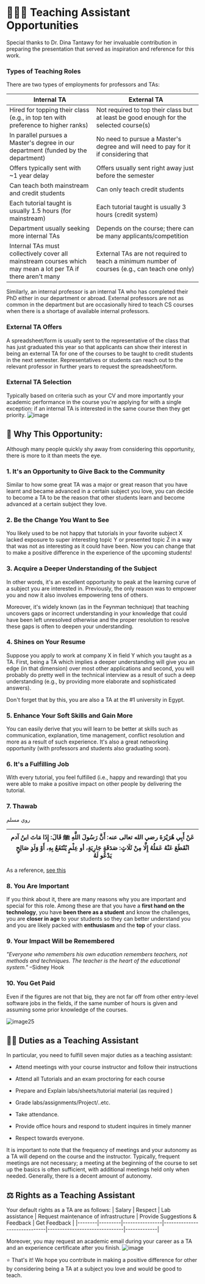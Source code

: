 # 🧑🏻‍🏫 Teaching Assistant Opportunities

Special thanks to Dr. Dina Tantawy for her invaluable contribution in preparing the presentation that served as inspiration and reference for this work.

### Types of Teaching Roles
There are two types of employments for professors and TAs:

| Internal TA      | External TA      |
|------------------|------------------|
| Hired for topping their class (e.g., in top ten with preference to higher ranks) | Not required to top their class but at least be good enough for the selected course(s) |
| In parallel pursues a Master's degree in our department (funded by the department) | No need to pursue a Master's degree and will need to pay for it if considering that |
| Offers typically sent with ~1 year delay | Offers usually sent right away just before the semester |
| Can teach both mainstream and credit students | Can only teach credit students |
| Each tutorial taught is usually 1.5 hours (for mainstream)| Each tutorial taught is usually 3 hours (credit system) |
| Department usually seeking more internal TAs | Depends on the course; there can be many applicants/competition |
| Internal TAs must collectively cover all mainstream courses which may mean a lot per TA if there aren't many | External TAs are not required to teach a minimum number of courses (e.g., can teach one only) |

Similarly, an internal professor is an internal TA who has completed their PhD either in our department or abroad. External professors are not as common in the department but are occasionally hired to teach CS courses when there is a shortage of available internal professors.

### External TA Offers
A spreadsheet/form is usually sent to the representative of the class that has just graduated this year so that applicants can show their interest in being an external TA for one of the courses to be taught to credit students in the next semester. Representatives or students can reach out to the relevant professor in further years to request the spreadsheet/form.

### External TA Selection
Typically based on criteria such as your CV and more importantly your academic performance in the course you're applying for with a single exception: if an internal TA is interested in the same course then they get priority.
![image](https://www.icegif.com/wp-content/uploads/2023/09/icegif-255.gif)

## 🤔 Why This Opportunity:
Although many people quickly shy away from considering this opportunity, there is more to it than meets the eye.
### 1. It's an Opportunity to Give Back to the Community
Similar to how some great TA was a major or great reason that you have learnt and became advanced in a certain subject you love, you can decide to become a TA to be the reason that other students learn and become advanced at a certain subject they love.

### 2. Be the Change You Want to See
You likely used to be not happy that tutorials in your favorite subject X lacked exposure to super interesting topic Y or presented topic Z in a way that was not as interesting as it could have been. Now you can change that to make a positive difference in the experience of the upcoming students!

### 3. Acquire a Deeper Understanding of the Subject
In other words, it's an excellent opportunity to peak at the learning curve of a subject you are interested in. Previously, the only reason was to empower you and now it also involves empowering tens of others. 

Moreover, it's widely known (as in the Feynman technique) that teaching uncovers gaps or incorrect understanding in your knowledge that could have been left unresolved otherwise and the proper resolution to resolve these gaps is often to deepen your understanding.

### 4. Shines on Your Resume
Suppose you apply to work at company X in field Y which you taught as a TA. First, being a TA which implies a deeper understanding will give you an edge (in that dimension) over most other applications and second, you will probably do pretty well in the technical interview as a result of such a deep understanding (e.g., by providing more elaborate and sophisticated answers). 

Don't forget that by this, you are also a TA at the #1 university in Egypt.

### 5. Enhance Your Soft Skills and Gain More
You can easily derive that you will learn to be better at skills such as communication, explanation, time management, conflict resolution and more as a result of such experience. It's also a great networking opportunity (with professors and students also graduating soon).

### 6. It's a Fulfilling Job
With every tutorial, you feel fulfilled (i.e., happy and rewarding) that you were able to make a positive impact on other people by delivering the tutorial.

### 7. Thawab
روي مسلم

| عَنْ أَبِي هُرَيْرَةَ رضي الله تعالى عنه: أَنَّ رَسُولَ اللَّهِ ﷺ قَالَ: إِذَا مَاتَ ابنُ آدم انْقَطَعَ عَنْهُ عَمَلُهُ إِلَّا مِنْ ثَلَاثٍ: صَدَقَةٍ جَارِيَةٍ، أو عِلْمٍ يُنْتَفَعُ بِهِ، أَوْ وَلَدٍ صَالِحٍ يَدْعُو لَهُ |
|--------------------------------------------------------------------------------------------------------------------|

 As a reference, [see this](https://www.islamweb.net/ar/fatwa/26324/%D8%AB%D9%88%D8%A7%D8%A8-%D9%85%D8%B9%D9%84%D9%85-%D8%A7%D9%84%D8%B9%D9%84%D9%85)

### 8. You Are Important
If you think about it, there are many reasons why you are important and special for this role. Among these are that you have a **first hand on the technology**, you have **been there as a student** and know the challenges, you are **closer in age** to your students so they can better understand you and you are likely packed with **enthusiasm** and the **top** of your class.

### 9. Your Impact Will be Remembered
*"Everyone who remembers his own education remembers teachers, not methods and techniques. The teacher is the heart of the educational system."* –Sidney Hook

### 10. You Get Paid
Even if the figures are not that big, they are not far off from other entry-level software jobs in the fields, if the same number of hours is given and assuming some prior knowledge of the courses.

![image25](https://i.pinimg.com/originals/f6/f6/a1/f6f6a16350b1e54b8881d358d8433dd7.gif)



## 👮🏻 Duties as a Teaching Assistant
In particular, you need to fulfill seven major duties as a teaching assistant:
- Attend meetings with your course instructor and follow their instructions

- Attend all Tutorials and an exam proctoring for each course

- Prepare and Explain labs/sheets/tutorial material (as required )

- Grade labs/assignments/Project/..etc.
 
 - Take attendance.

- Provide office hours and respond to student inquires in timely manner

- Respect towards everyone.

It is important to note that the frequency of meetings and your autonomy as a TA will depend on the course and the instructor. Typically, frequent meetings are not necessary; a meeting at the beginning of the course to set up the basics is often sufficient, with additional meetings held only when needed. Generally, there is a decent amount of autonomy.

## ⚖️ Rights as a Teaching Assistant
Your default rights as a TA are as follows:
| Salary | Respect | Lab assistance | Request maintenance of infrastructure | Provide Suggestions & Feedback | Get Feedback |
|--------|---------|----------------|------------------------------|-------------------------------|-------------|

Moreover, you may request an academic email during your career as a TA and an experience certificate after you finish.
![image](https://gifdb.com/images/high/allen-zach-galifianakis-math-calculation-oxh2zx9mj99c5fpo.gif)

⭐ That's it! We hope you contribute in making a positive difference for other by considering being a TA at a subject you love and would be good to teach.